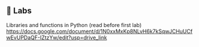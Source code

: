 ## 📄 Labs
Libraries and functions in Python (read before first lab) https://docs.google.com/document/d/1N0xxMxKp8NLvH6k7kSqwJCHuUCfwEvUPDaQF-IZtzYw/edit?usp=drive_link
